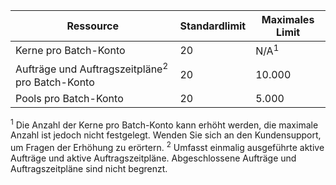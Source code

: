 Ressource|Standardlimit|Maximales Limit
---|---|---
Kerne pro Batch-Konto|20|N/A<sup>1</sup>
Aufträge und Auftragszeitpläne<sup>2</sup> pro Batch-Konto|20|10\.000
Pools pro Batch-Konto|20|5\.000

<sup>1</sup> Die Anzahl der Kerne pro Batch-Konto kann erhöht werden, die maximale Anzahl ist jedoch nicht festgelegt. Wenden Sie sich an den Kundensupport, um Fragen der Erhöhung zu erörtern.
<sup>2</sup> Umfasst einmalig ausgeführte aktive Aufträge und aktive Auftragszeitpläne. Abgeschlossene Aufträge und Auftragszeitpläne sind nicht begrenzt.

<!------HONumber=Nov15_HO1-->